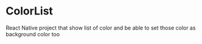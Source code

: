 # ColorList
React Native project that show list of color and be able to set those color as background color too
